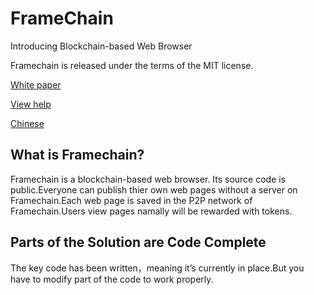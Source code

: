 # FrameChain
Introducing Blockchain-based Web Browser

Framechain is released under the terms of the MIT license.

[White paper](https://github.com/hupiyingwu/FrameChain/blob/master/WhitePaper.pdf)

[View help](https://github.com/hupiyingwu/FrameChain/blob/master/help.md)

[Chinese](https://github.com/hupiyingwu/FrameChain/blob/master/Chinese.md)

## What is Framechain?

Framechain is a blockchain-based web browser. Its source code is public.Everyone can publish thier own web pages without a server on Framechain.Each web page is saved in the P2P network of Framechain.Users view pages namally will be rewarded with tokens. 

## Parts of the Solution are Code Complete

The key code has been written，meaning it’s currently in place.But you have to modify part of the code to work properly.
